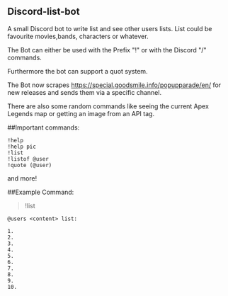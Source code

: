 ## Discord-list-bot
A small Discord bot to write list and see other users lists. List could be favourite movies,bands, characters or whatever. 

The Bot can either be used with the Prefix "!" or with the Discord "/" commands.

Furthermore the bot can support a quot system.

The Bot now scrapes https://special.goodsmile.info/popupparade/en/ for new releases and sends them via a specific channel.

There are also some random commands like seeing the current Apex Legends map or getting an image from an API tag.

##Important commands: <br>
```
!help
!help pic
!list
!listof @user
!quote (@user)
```

and more!

##Example Command: <br>
> !list
```
@users <content> list: 
 
1. 
2. 
3. 
4. 
5. 
6. 
7. 
8. 
9. 
10.
```
